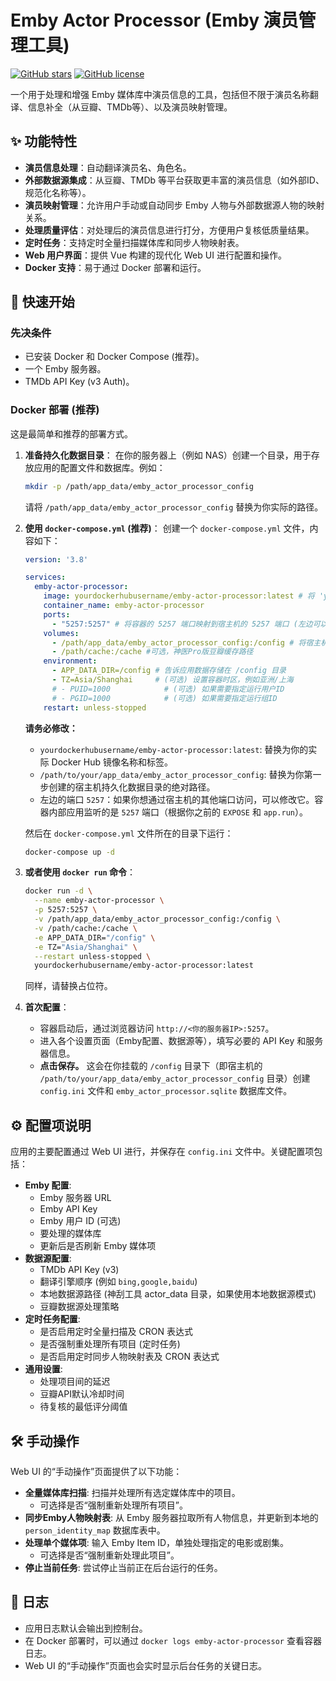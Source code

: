 # Emby Actor Processor (Emby 演员管理工具)

[![GitHub stars](https://img.shields.io/github/stars/hbq0405/emby-actor-processor.svg?style=social&label=Star)](https://github.com/hbq0405/emby-actor-processor)
[![GitHub license](https://img.shields.io/github/license/hbq0405/emby-actor-processor.svg)](https://github.com/hbq0405/emby-actor-processor/blob/main/LICENSE)
<!-- 你可以添加更多的徽章，例如构建状态、Docker Hub 拉取次数等 -->

一个用于处理和增强 Emby 媒体库中演员信息的工具，包括但不限于演员名称翻译、信息补全（从豆瓣、TMDb等）、以及演员映射管理。

## ✨ 功能特性

*   **演员信息处理**：自动翻译演员名、角色名。
*   **外部数据源集成**：从豆瓣、TMDb 等平台获取更丰富的演员信息（如外部ID、规范化名称等）。
*   **演员映射管理**：允许用户手动或自动同步 Emby 人物与外部数据源人物的映射关系。
*   **处理质量评估**：对处理后的演员信息进行打分，方便用户复核低质量结果。
*   **定时任务**：支持定时全量扫描媒体库和同步人物映射表。
*   **Web 用户界面**：提供 Vue 构建的现代化 Web UI 进行配置和操作。
*   **Docker 支持**：易于通过 Docker 部署和运行。


## 🚀 快速开始

### 先决条件

*   已安装 Docker 和 Docker Compose (推荐)。
*   一个 Emby 服务器。
*   TMDb API Key (v3 Auth)。

### Docker 部署 (推荐)

这是最简单和推荐的部署方式。

1.  **准备持久化数据目录**：
    在你的服务器上（例如 NAS）创建一个目录，用于存放应用的配置文件和数据库。例如：
    ```bash
    mkdir -p /path/app_data/emby_actor_processor_config
    ```
    请将 `/path/app_data/emby_actor_processor_config` 替换为你实际的路径。

2.  **使用 `docker-compose.yml` (推荐)**：
    创建一个 `docker-compose.yml` 文件，内容如下：

    ```yaml
    version: '3.8'

    services:
      emby-actor-processor:
        image: yourdockerhubusername/emby-actor-processor:latest # 将 'yourdockerhubusername' 替换为你的 Docker Hub 用户名
        container_name: emby-actor-processor
        ports:
          - "5257:5257" # 将容器的 5257 端口映射到宿主机的 5257 端口 (左边可以改成你希望的宿主机端口)
        volumes:
          - /path/app_data/emby_actor_processor_config:/config # 将宿主机的数据目录挂载到容器的 /config 目录
          - /path/cache:/cache #可选，神医Pro版豆瓣缓存路径
        environment:
          - APP_DATA_DIR=/config # 告诉应用数据存储在 /config 目录
          - TZ=Asia/Shanghai     # (可选) 设置容器时区，例如亚洲/上海
          # - PUID=1000            # (可选) 如果需要指定运行用户ID
          # - PGID=1000            # (可选) 如果需要指定运行组ID
        restart: unless-stopped
    ```
    **请务必修改：**
    *   `yourdockerhubusername/emby-actor-processor:latest`: 替换为你的实际 Docker Hub 镜像名称和标签。
    *   `/path/to/your/app_data/emby_actor_processor_config`: 替换为你第一步创建的宿主机持久化数据目录的绝对路径。
    *   左边的端口 `5257`：如果你想通过宿主机的其他端口访问，可以修改它。容器内部应用监听的是 `5257` 端口（根据你之前的 `EXPOSE` 和 `app.run`）。

    然后在 `docker-compose.yml` 文件所在的目录下运行：
    ```bash
    docker-compose up -d
    ```

3.  **或者使用 `docker run` 命令**：
    ```bash
    docker run -d \
      --name emby-actor-processor \
      -p 5257:5257 \
      -v /path/app_data/emby_actor_processor_config:/config \
      -v /path/cache:/cache \
      -e APP_DATA_DIR="/config" \
      -e TZ="Asia/Shanghai" \
      --restart unless-stopped \
      yourdockerhubusername/emby-actor-processor:latest
    ```
    同样，请替换占位符。

4.  **首次配置**：
    *   容器启动后，通过浏览器访问 `http://<你的服务器IP>:5257`。
    *   进入各个设置页面（Emby配置、数据源等），填写必要的 API Key 和服务器信息。
    *   **点击保存。** 这会在你挂载的 `/config` 目录下（即宿主机的 `/path/to/your/app_data/emby_actor_processor_config` 目录）创建 `config.ini` 文件和 `emby_actor_processor.sqlite` 数据库文件。


## ⚙️ 配置项说明

应用的主要配置通过 Web UI 进行，并保存在 `config.ini` 文件中。关键配置项包括：

*   **Emby 配置**:
    *   Emby 服务器 URL
    *   Emby API Key
    *   Emby 用户 ID (可选)
    *   要处理的媒体库
    *   更新后是否刷新 Emby 媒体项
*   **数据源配置**:
    *   TMDb API Key (v3)
    *   翻译引擎顺序 (例如 `bing,google,baidu`)
    *   本地数据源路径 (神刮工具 actor_data 目录，如果使用本地数据源模式)
    *   豆瓣数据源处理策略
*   **定时任务配置**:
    *   是否启用定时全量扫描及 CRON 表达式
    *   是否强制重处理所有项目 (定时任务)
    *   是否启用定时同步人物映射表及 CRON 表达式
*   **通用设置**:
    *   处理项目间的延迟
    *   豆瓣API默认冷却时间
    *   待复核的最低评分阈值

## 🛠️ 手动操作

Web UI 的“手动操作”页面提供了以下功能：

*   **全量媒体库扫描**: 扫描并处理所有选定媒体库中的项目。
    *   可选择是否“强制重新处理所有项目”。
*   **同步Emby人物映射表**: 从 Emby 服务器拉取所有人物信息，并更新到本地的 `person_identity_map` 数据库表中。
*   **处理单个媒体项**: 输入 Emby Item ID，单独处理指定的电影或剧集。
    *   可选择是否“强制重新处理此项目”。
*   **停止当前任务**: 尝试停止当前正在后台运行的任务。

## 📝 日志

*   应用日志默认会输出到控制台。
*   在 Docker 部署时，可以通过 `docker logs emby-actor-processor` 查看容器日志。
*   Web UI 的“手动操作”页面也会实时显示后台任务的关键日志。

